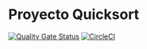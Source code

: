 # Proyecto Quicksort
[![Quality Gate Status](https://sonarcloud.io/api/project_badges/measure?project=dagoull_QuickSortF&metric=alert_status)](https://sonarcloud.io/summary/new_code?id=dagoull_QuickSortF)
[![CircleCI](https://circleci.com/gh/dagoull/Quicksort/tree/master.svg?style=shield)](https://circleci.com/gh/dagoull/Quicksort/tree/master)

